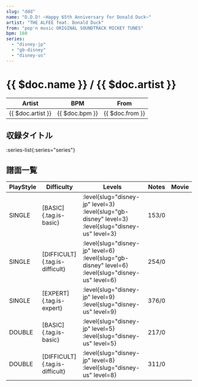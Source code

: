 ```yaml
---
slug: "ddd"
name: "D.D.D! ~Happy 65th Anniversary for Donald Duck~"
artist: "THE ALFEE feat. Donald Duck"
from: "pop'n music ORIGINAL SOUNDTRACK MICKEY TUNES"
bpm: 160
series:
  - "disney-jp"
  - "gb-disney"
  - "disney-us"
---
```


# {{ $doc.name }} / {{ $doc.artist }}

|Artist|BPM|From|
|------|---|----|
|{{ $doc.artist }}|{{ $doc.bpm }}|{{ $doc.from }}|

## 収録タイトル

:series-list{:series="series"}

## 譜面一覧

|PlayStyle|Difficulty|Levels|Notes|Movie|
|---------|----------|------|-----|-----|
|SINGLE|[BASIC]{.tag.is-basic}|<div class="field is-grouped is-grouped-multiline"> :level{slug="disney-jp" level=3} :level{slug="gb-disney" level=3} :level{slug="disney-us" level=3}</div>|153/0||
|SINGLE|[DIFFICULT]{.tag.is-difficult}|<div class="field is-grouped is-grouped-multiline"> :level{slug="disney-jp" level=6} :level{slug="gb-disney" level=6} :level{slug="disney-us" level=6}</div>|254/0||
|SINGLE|[EXPERT]{.tag.is-expert}|<div class="field is-grouped is-grouped-multiline"> :level{slug="disney-jp" level=9} :level{slug="disney-us" level=9}</div>|376/0||
|DOUBLE|[BASIC]{.tag.is-basic}|<div class="field is-grouped is-grouped-multiline"> :level{slug="disney-jp" level=5} :level{slug="disney-us" level=5}</div>|217/0||
|DOUBLE|[DIFFICULT]{.tag.is-difficult}|<div class="field is-grouped is-grouped-multiline"> :level{slug="disney-jp" level=8} :level{slug="disney-us" level=8}</div>|311/0||
